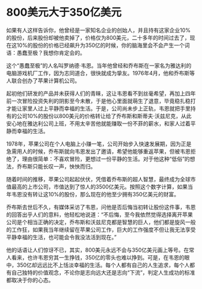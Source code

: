 # 800美元大于350亿美元

如果有人这样告诉你，他曾经是一家知名企业的创始人，并且持有这家企业10%的股份，后来股份却被他卖掉了，价格仅为800美元，二十多年的时间过去了，现在这10%的股份的价格已经飙升为350亿的时候，你的脑海里会不会产生一个词语：愚蠢至极？我想你肯定会的。 

这个“愚蠢至极”的人名叫罗纳德·韦恩。当年他曾经和乔布斯在一家名为雅达利的电脑游戏机厂工作，因为志同道合，很快就成为挚友。1976年4月，他和乔布斯等人联合创办了苹果计算机公司。 

起初他们研发的产品并未获得人们的青睐，这让韦恩看不到丝毫希望，再加上四年前一次冒险投资失利的阴影至今未散，于是他心里面就萌生了退意，毕竟稳扎稳打才能让家里人过上平静而幸福的生活。于是，公司尚未步上正轨，韦恩就把手里持有的公司10%的股份以800美元的价格转让给了乔布斯和斯蒂夫·沃兹尼克，从此安心地在雅达利公司上班，不用太辛苦他就能赚取一份不菲的薪水，和家人过着平静而幸福的生活。 

1978年，苹果公司在个人电脑上小赚一笔，公司开始步入快速发展期，因为正是急需用人的时候，乔布斯就向韦恩发出了邀请，希望他能够重返苹果，但被韦恩拒绝了，理由很简单：不喜欢冒险，更想过一份平静的生活。对于他这种“低俗”的想法，乔布斯只能长叹一声，怏怏而归。 

随着时间的推移，苹果公司起起伏伏，凭借着乔布斯的超人智慧，最终成为全球市值最高的上市公司，市值达到了惊人的3500亿美元。按照这个数字计算，如果当年韦恩没有转让这10%的股份，那么现在的他至少拥有350亿美元的财富。 

乔布斯去世后不久，有媒体采访了韦恩，问他是否后悔当初转让股份这件事，韦恩的回答出乎人们的意料，他轻松地说道：“不后悔，至今我依然觉得选择离开苹果公司是个相当正确的决定，乔布斯和沃兹尼克都是智慧的巨人，他们都是旋风一般的工作狂，如果我当年继续留在苹果公司工作，巨大的工作强度不但让我无法享受平静幸福的生活，也可能会令我没法活到现在。” 

他的话语让人们惊讶不已，其实，800美元永远不会与350亿美元画上等号。在常人看来，也许韦恩穷其一生挣钱，350亿的零头也难以挣到。可是，在韦恩的眼中，350亿却远远比不上恬淡幸福的生活。每个人都有自己的人生追求，每个人都有自己独特的价值观念，不论你是志向远大还是志向“下流”，判定人生成功的标准都取决于你的心态。
